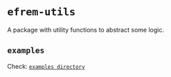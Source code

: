 # `efrem-utils`

A package with utility functions to abstract some logic. 

## `examples`

Check: [`examples directory`](https://github.com/NikitaNightBot/EfremUtils/tree/main/examples)